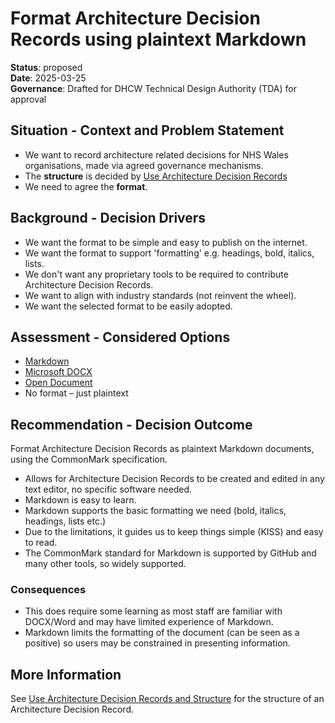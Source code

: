 # Format Architecture Decision Records using plaintext Markdown

**Status**: proposed  
**Date**: 2025-03-25  
**Governance**: Drafted for DHCW Technical Design Authority (TDA) for approval

## Situation - Context and Problem Statement

* We want to record architecture related decisions for NHS Wales organisations, made via agreed governance mechanisms. 
* The **structure** is decided by [Use Architecture Decision Records](use-architecture-decision-records-and-structure.md)
* We need to agree the **format**.

## Background - Decision Drivers

* We want the format to be simple and easy to publish on the internet.
* We want the format to support 'formatting' e.g. headings, bold, italics, lists.
* We don't want any proprietary tools to be required to contribute Architecture Decision Records.
* We want to align with industry standards (not reinvent the wheel).
* We want the selected format to be easily adopted.

## Assessment - Considered Options

* [Markdown](https://commonmark.org/)
* [Microsoft DOCX](https://en.wikipedia.org/wiki/Microsoft_Office_Open_XML)
* [Open Document](https://en.wikipedia.org/wiki/OpenDocument_technical_specification)
* No format – just plaintext

## Recommendation - Decision Outcome

Format Architecture Decision Records as plaintext Markdown documents, using the CommonMark specification.

* Allows for Architecture Decision Records to be created and edited in any text editor, no specific software needed.
* Markdown is easy to learn.
* Markdown supports the basic formatting we need (bold, italics, headings, lists etc.) 
* Due to the limitations, it guides us to keep things simple (KISS) and easy to read.
* The CommonMark standard for Markdown is supported by GitHub and many other tools, so widely supported.

### Consequences

* This does require some learning as most staff are familiar with DOCX/Word and may have limited experience of Markdown.
* Markdown limits the formatting of the document (can be seen as a positive) so users may be constrained in presenting information.

## More Information
See [Use Architecture Decision Records and Structure](use-architecture-decision-records-and-structure.md) for the structure of an Architecture Decision Record.